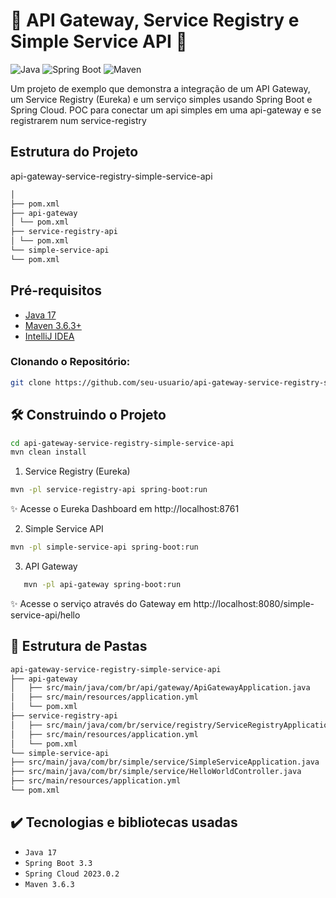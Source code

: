 # 🎯 API Gateway, Service Registry e Simple Service API 🚀

![Java](https://img.shields.io/badge/Java-17-blue.svg)
![Spring Boot](https://img.shields.io/badge/Spring%20Boot-3.3.0-brightgreen.svg)
![Maven](https://img.shields.io/badge/Maven-3.6.3-yellow.svg)

Um projeto de exemplo que demonstra a integração de um API Gateway, um Service Registry (Eureka) e um serviço simples usando Spring Boot e Spring Cloud.
POC para conectar um api simples em uma api-gateway e se registrarem num service-registry

## Estrutura do Projeto

api-gateway-service-registry-simple-service-api

```bash
│
├── pom.xml
├── api-gateway
│ └── pom.xml
├── service-registry-api
│ └── pom.xml
└── simple-service-api
└── pom.xml
```

## Pré-requisitos

- [Java 17](https://adoptopenjdk.net/)
- [Maven 3.6.3+](https://maven.apache.org/)
- [IntelliJ IDEA](https://www.jetbrains.com/idea/)

### Clonando o Repositório:

```bash
git clone https://github.com/seu-usuario/api-gateway-service-registry-simple-service-api.git
```

## 🛠️ Construindo o Projeto

```bash
cd api-gateway-service-registry-simple-service-api
mvn clean install
```

1. Service Registry (Eureka)

```bash
mvn -pl service-registry-api spring-boot:run
```

✨ Acesse o Eureka Dashboard em http://localhost:8761

2. Simple Service API
```bash
mvn -pl simple-service-api spring-boot:run
```

3. API Gateway
```bash
   mvn -pl api-gateway spring-boot:run
```

✨ Acesse o serviço através do Gateway em http://localhost:8080/simple-service-api/hello

## 📁 Estrutura de Pastas

```bash
api-gateway-service-registry-simple-service-api
├── api-gateway
│   ├── src/main/java/com/br/api/gateway/ApiGatewayApplication.java
│   ├── src/main/resources/application.yml
│   └── pom.xml
├── service-registry-api
│   ├── src/main/java/com/br/service/registry/ServiceRegistryApplication.java
│   ├── src/main/resources/application.yml
│   └── pom.xml
└── simple-service-api
├── src/main/java/com/br/simple/service/SimpleServiceApplication.java
├── src/main/java/com/br/simple/service/HelloWorldController.java
├── src/main/resources/application.yml
└── pom.xml
```

## ✔️ Tecnologias e bibliotecas usadas
- `Java 17`
- `Spring Boot 3.3`
- `Spring Cloud 2023.0.2`
- `Maven 3.6.3`






